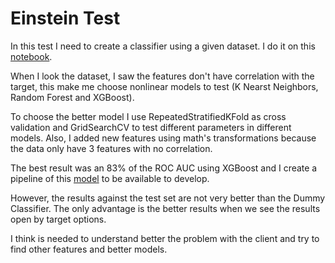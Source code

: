 # Einstein Test

In this test I need to create a classifier using a given dataset. I do it on this [notebook](https://github.com/ViniciusCastillo/Test_Einstein/blob/main/notebooks/Classification_Test.ipynb). 

When I look the dataset, I saw the features don't have correlation with the target, this make me choose nonlinear models to test (K Nearst Neighbors, Random Forest and XGBoost). 

To choose the better model I use RepeatedStratifiedKFold as cross validation and GridSearchCV to test different parameters in different models. Also, I added new features using math's transformations because the data only have 3 features with no correlation.

The best result was an 83% of the ROC AUC using XGBoost and I create a pipeline of this [model](https://github.com/ViniciusCastillo/Test_Einstein/tree/main/model) to be available to develop.

However, the results against the test set are not very better than the Dummy Classifier. The only advantage is the better results when we see the results open by target options.

I think is needed to understand better the problem with the client and try to find other features and better models.



